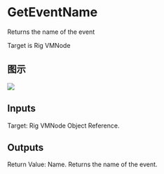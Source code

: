 # GetEventName

Returns the name of the event

Target is Rig VMNode

## 图示

![]($-20221218-20445682.png)

## Inputs

Target: Rig VMNode Object Reference.  

## Outputs

Return Value: Name. Returns the name of the event.

